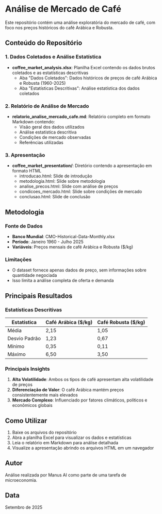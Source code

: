 # Análise de Mercado de Café

Este repositório contém uma análise exploratória do mercado de café, com foco nos preços históricos do café Arábica e Robusta.

## Conteúdo do Repositório

### 1. Dados Coletados e Análise Estatística
- **coffee_market_analysis.xlsx**: Planilha Excel contendo os dados brutos coletados e as estatísticas descritivas
  - Aba "Dados Coletados": Dados históricos de preços de café Arábica e Robusta (1960-2025)
  - Aba "Estatísticas Descritivas": Análise estatística dos dados coletados

### 2. Relatório de Análise de Mercado
- **relatorio_analise_mercado_cafe.md**: Relatório completo em formato Markdown contendo:
  - Visão geral dos dados utilizados
  - Análise estatística descritiva
  - Condições de mercado observadas
  - Referências utilizadas

### 3. Apresentação
- **coffee_market_presentation/**: Diretório contendo a apresentação em formato HTML
  - introducao.html: Slide de introdução
  - metodologia.html: Slide sobre metodologia
  - analise_precos.html: Slide com análise de preços
  - condicoes_mercado.html: Slide sobre condições de mercado
  - conclusao.html: Slide de conclusão

## Metodologia

### Fonte de Dados
- **Banco Mundial**: CMO-Historical-Data-Monthly.xlsx
- **Período**: Janeiro 1960 - Julho 2025
- **Variáveis**: Preços mensais de café Arábica e Robusta ($/kg)

### Limitações
- O dataset fornece apenas dados de preço, sem informações sobre quantidade negociada
- Isso limita a análise completa de oferta e demanda

## Principais Resultados

### Estatísticas Descritivas
| Estatística | Café Arábica ($/kg) | Café Robusta ($/kg) |
|-------------|---------------------|---------------------|
| Média       | 2,15                | 1,05                |
| Desvio Padrão | 1,23              | 0,67                |
| Mínimo      | 0,35                | 0,11                |
| Máximo      | 6,50                | 3,50                |

### Principais Insights
1. **Alta Volatilidade**: Ambos os tipos de café apresentam alta volatilidade de preços
2. **Diferenciação de Valor**: O café Arábica mantém preços consistentemente mais elevados
3. **Mercado Complexo**: Influenciado por fatores climáticos, políticos e econômicos globais

## Como Utilizar

1. Baixe os arquivos do repositório
2. Abra a planilha Excel para visualizar os dados e estatísticas
3. Leia o relatório em Markdown para análise detalhada
4. Visualize a apresentação abrindo os arquivos HTML em um navegador

## Autor

Análise realizada por Manus AI como parte de uma tarefa de microeconomia.

## Data

Setembro de 2025

